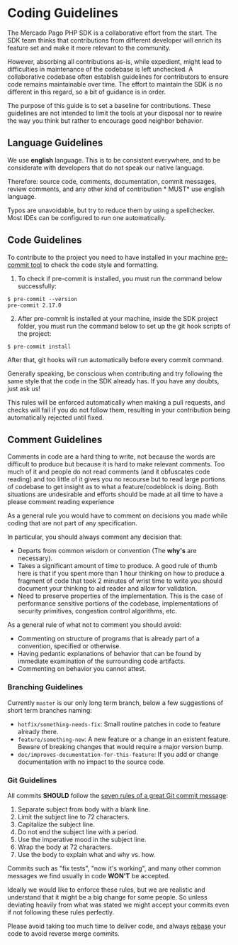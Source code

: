 # Coding Guidelines

The Mercado Pago PHP SDK is a collaborative effort from the start. The SDK team thinks that contributions from
different developer will enrich its feature set and make it more relevant to the community.

However, absorbing all contributions as-is, while expedient, might lead to difficulties in maintenance of the codebase
is left unchecked. A collaborative codebase often establish guidelines for contributors to ensure code remains
maintainable over time. The effort to maintain the SDK is no different in this regard, so a bit of guidance is in order.

The purpose of this guide is to set a baseline for contributions. These guidelines are not intended to limit the tools
at your disposal nor to rewire the way you think but rather to encourage good neighbor behavior.

## Language Guidelines

We use **english** language. This is to be consistent everywhere, and to be considerate with developers that do not
speak our native language.

Therefore: source code, comments, documentation, commit messages, review comments, and any other kind of contribution *
MUST* use english language.

Typos are unavoidable, but try to reduce them by using a spellchecker. Most IDEs can be configured to run one
automatically.

## Code Guidelines

To contribute to the project you need to have installed in your machine [pre-commit tool](https://pre-commit.com/) to
check the code style and formatting.

1. To check if pre-commit is installed, you must run the command below successfully:

```
$ pre-commit --version
pre-commit 2.17.0
```

2. After pre-commit is installed at your machine, inside the SDK project folder, you must run the command below to set
   up the git hook scripts of the project:

```
$ pre-commit install
```

After that, git hooks will run automatically before every commit command.

Generally speaking, be conscious when contributing and try following the same style that the code in the SDK already
has. If you have any doubts, just ask us!

This rules will be enforced automatically when making a pull requests, and checks will fail if you do not follow them,
resulting in your contribution being automatically rejected until fixed.

## Comment Guidelines

Comments in code are a hard thing to write, not because the words are difficult to produce but because it is hard to
make relevant comments. Too much of it and people do not read comments (and it obfuscates code reading) and too little
of it gives you no recourse but to read large portions of codebase to get insight as to what a feature/codeblock is
doing. Both situations are undesirable and efforts should be made at all time to have a please comment reading
experience

As a general rule you would have to comment on decisions you made while coding that are not part of any specification.

In particular, you should always comment any decision that:

* Departs from common wisdom or convention (The **why's** are necessary).
* Takes a significant amount of time to produce. A good rule of thumb here is that if you spent more than 1 hour
  thinking on how to produce a fragment of code that took 2 minutes of wrist time to write you should document your
  thinking to aid reader and allow for validation.
* Need to preserve properties of the implementation. This is the case of performance sensitive portions of the codebase, implementations of security primitives, congestion control algorithms, etc.

As a general rule of what not to comment you should avoid:

* Commenting on structure of programs that is already part of a convention, specified or otherwise.
* Having pedantic explanations of behavior that can be found by immediate examination of the surrounding code artifacts.
* Commenting on behavior you cannot attest.

### Branching Guidelines

Currently `master` is our only long term branch, below a few suggestions of short term branches naming:

* `hotfix/something-needs-fix`: Small routine patches in code to feature already there.
* `feature/something-new`: A new feature or a change in an existent feature. Beware of breaking changes that would
  require a major version bump.
* `doc/improves-documentation-for-this-feature`: If you add or change documentation with no impact to the source code.

### Git Guidelines

All commits **SHOULD** follow the [seven rules of a great Git commit message](https://chris.beams.io/posts/git-commit):

1. Separate subject from body with a blank line.
2. Limit the subject line to 72 characters.
3. Capitalize the subject line.
4. Do not end the subject line with a period.
5. Use the imperative mood in the subject line.
6. Wrap the body at 72 characters.
7. Use the body to explain what and why vs. how.

Commits such as "fix tests", "now it's working", and many other common messages we find usually in code **WON'T** be
accepted.

Ideally we would like to enforce these rules, but we are realistic and understand that it might be a big change for some
people. So unless deviating heavily from what was stated we might accept your commits even if not following these rules
perfectly.

Please avoid taking too much time to deliver code, and always [rebase](https://git-scm.com/docs/git-rebase) your code to
avoid reverse merge commits.
